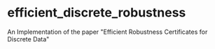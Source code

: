 # efficient_discrete_robustness
An Implementation of the paper "Efficient Robustness Certificates for Discrete Data"

